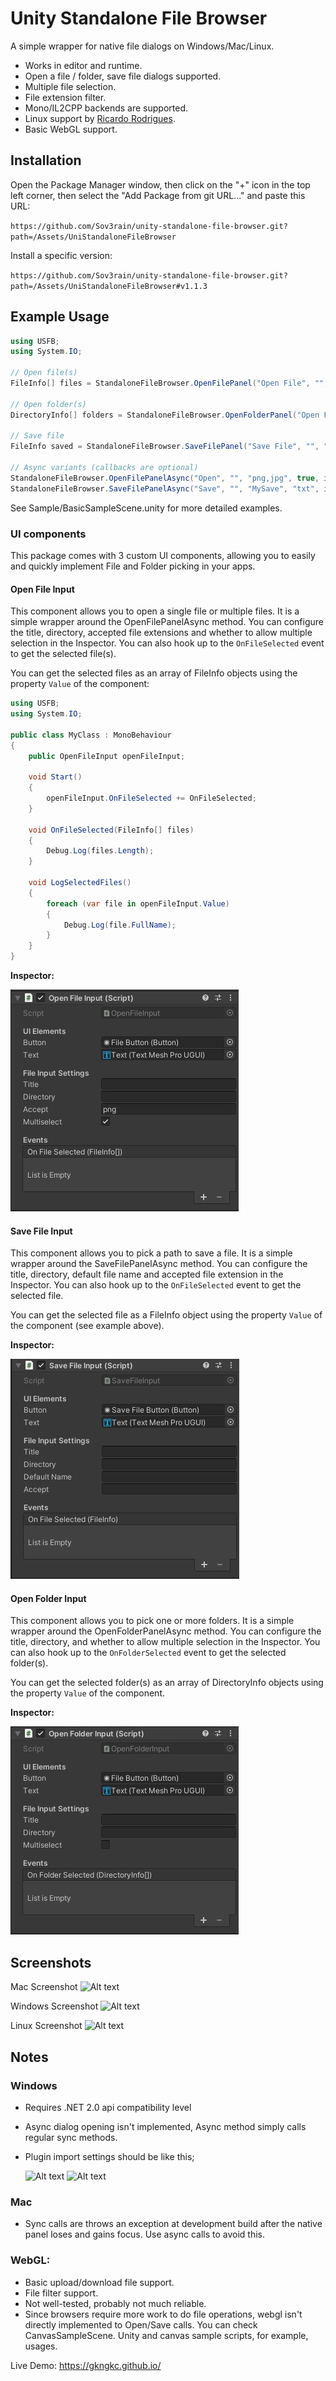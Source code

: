 # Unity Standalone File Browser

A simple wrapper for native file dialogs on Windows/Mac/Linux.

- Works in editor and runtime.
- Open a file / folder, save file dialogs supported.
- Multiple file selection.
- File extension filter.
- Mono/IL2CPP backends are supported.
- Linux support by [Ricardo Rodrigues](https://github.com/RicardoEPRodrigues).
- Basic WebGL support.

## Installation

Open the Package Manager window, then click on the "+" icon in the top left corner,
then select the "Add Package from git URL..." and paste this URL:

`https://github.com/Sov3rain/unity-standalone-file-browser.git?path=/Assets/UniStandaloneFileBrowser`

Install a specific version:

`https://github.com/Sov3rain/unity-standalone-file-browser.git?path=/Assets/UniStandaloneFileBrowser#v1.1.3`

## Example Usage

```csharp
using USFB;
using System.IO;

// Open file(s)
FileInfo[] files = StandaloneFileBrowser.OpenFilePanel("Open File", "", "png,jpg,jpeg", true);

// Open folder(s)
DirectoryInfo[] folders = StandaloneFileBrowser.OpenFolderPanel("Open Folder", "", false);

// Save file
FileInfo saved = StandaloneFileBrowser.SaveFilePanel("Save File", "", "MySaveFile", "txt");

// Async variants (callbacks are optional)
StandaloneFileBrowser.OpenFilePanelAsync("Open", "", "png,jpg", true, infos => Debug.Log(infos.Length));
StandaloneFileBrowser.SaveFilePanelAsync("Save", "", "MySave", "txt", info => Debug.Log(info?.FullName));
```

See Sample/BasicSampleScene.unity for more detailed examples.

### UI components

This package comes with 3 custom UI components, allowing you to easily and quickly implement File and Folder picking in your apps.

#### Open File Input

This component allows you to open a single file or multiple files. It is a simple wrapper around the OpenFilePanelAsync method. You can configure the title, directory, accepted file extensions and whether to allow multiple selection in the Inspector. You can also hook up to the `OnFileSelected` event to get the selected file(s).

You can get the selected files as an array of FileInfo objects using the property `Value` of the component:

```csharp
using USFB;
using System.IO;

public class MyClass : MonoBehaviour
{
    public OpenFileInput openFileInput;

    void Start()
    {
        openFileInput.OnFileSelected += OnFileSelected;
    }

    void OnFileSelected(FileInfo[] files)
    {
        Debug.Log(files.Length);
    }

    void LogSelectedFiles()
    {
        foreach (var file in openFileInput.Value)
        {
            Debug.Log(file.FullName);
        }
    }
}
```
**Inspector:**

![open_file_component.jpg](./Images/open_file_component.jpg)

#### Save File Input

This component allows you to pick a path to save a file. It is a simple wrapper around the SaveFilePanelAsync method. You can configure the title, directory, default file name and accepted file extension in the Inspector. You can also hook up to the `OnFileSelected` event to get the selected file.

You can get the selected file as a FileInfo object using the property `Value` of the component (see example above).

**Inspector:**

![save_file_component.jpg](./Images/save_file_component.jpg)

#### Open Folder Input

This component allows you to pick one or more folders. It is a simple wrapper around the OpenFolderPanelAsync method. You can configure the title, directory, and whether to allow multiple selection in the Inspector. You can also hook up to the `OnFolderSelected` event to get the selected folder(s).

You can get the selected folder(s) as an array of DirectoryInfo objects using the property `Value` of the component.

**Inspector:**

![open_folder_component.jpg](./Images/open_folder_component.jpg)

## Screenshots

Mac Screenshot
![Alt text](./Images/sfb_mac.jpg?raw=true "Mac")

Windows Screenshot
![Alt text](./Images/sfb_win.jpg?raw=true "Win")

Linux Screenshot
![Alt text](./Images/sfb_linux.jpg?raw=true "Win")

## Notes

### Windows
  
- Requires .NET 2.0 api compatibility level 
- Async dialog opening isn't implemented, Async method simply calls regular sync methods.
- Plugin import settings should be like this;
    
    ![Alt text](./Images/win_import_1.jpg?raw=true "Plugin Import Ookii") ![Alt text](./Images/win_import_2.jpg?raw=true "Plugin Import System.Forms")

### Mac
  
- Sync calls are throws an exception at development build after the native panel loses and gains focus. Use async calls to avoid this.

### WebGL:

- Basic upload/download file support.
- File filter support.
- Not well-tested, probably not much reliable.
- Since browsers require more work to do file operations, webgl isn't directly implemented to Open/Save calls. You can check CanvasSampleScene. Unity and canvas sample scripts, for example, usages.
  
Live Demo: https://gkngkc.github.io/

